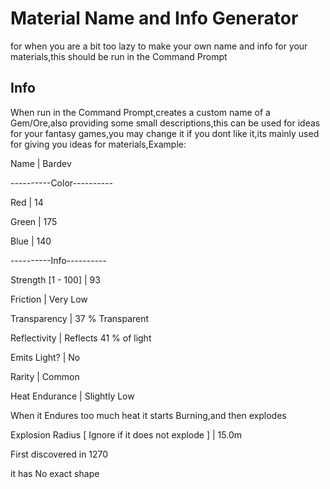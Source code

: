 # Material Name and Info Generator
for when you are a bit too lazy to make your own name and info for your materials,this should be run in the Command Prompt

## Info
When run in the Command Prompt,creates a custom name of a Gem/Ore,also providing some small descriptions,this can be used for ideas for your fantasy games,you may change it if you dont like it,its mainly used for giving you ideas for materials,Example:

Name | Bardev

----------Color----------

Red |  14

Green |  175

Blue |  140

----------Info----------

Strength [1 - 100] |  93

Friction |  Very Low

Transparency |  37 % Transparent

Reflectivity | Reflects  41 % of light

Emits Light? |  No

Rarity |  Common

Heat Endurance |  Slightly Low

When it Endures too much heat it starts Burning,and then explodes

Explosion Radius [ Ignore if it does not explode ] | 15.0m

First discovered in 1270

it has No exact shape
